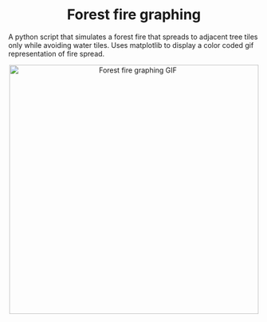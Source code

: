 <h1 align="center">Forest fire graphing</h1>
<p>A python script that simulates a forest fire that spreads to adjacent tree tiles only while avoiding water tiles. Uses matplotlib to display a color coded gif representation of fire spread.</p>
<p align="center"><img alt="Forest fire graphing GIF" src="https://i.imgur.com/vZcJjV2.gif" width="500px"></img><p>
